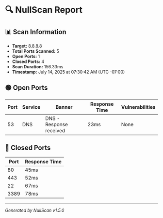 # 🔍 NullScan Report

## 📊 Scan Information
- **Target:** 8.8.8.8
- **Total Ports Scanned:** 5
- **Open Ports:** 1
- **Closed Ports:** 4
- **Scan Duration:** 156.33ms
- **Timestamp:** July 14, 2025 at 07:30:42 AM (UTC -07:00)

## 🟢 Open Ports
| Port | Service | Banner | Response Time | Vulnerabilities |
|------|---------|--------|---------------|----------------|
| 53 | DNS | DNS - Response received | 23ms | None |

## 🚫 Closed Ports
| Port | Response Time |
|------|---------------|
| 80 | 45ms |
| 443 | 52ms |
| 22 | 67ms |
| 3389 | 78ms |

---
*Generated by NullScan v1.5.0*

